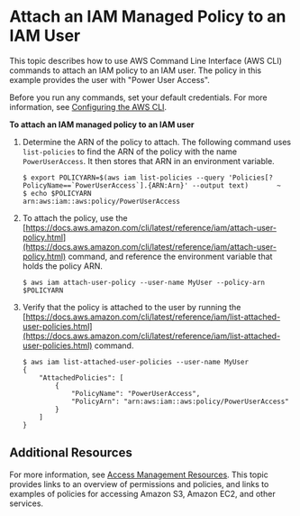 # Attach an IAM Managed Policy to an IAM User<a name="cli-services-iam-policy"></a>

This topic describes how to use AWS Command Line Interface \(AWS CLI\) commands to attach an IAM policy to an IAM user\. The policy in this example provides the user with "Power User Access"\.

Before you run any commands, set your default credentials\. For more information, see [Configuring the AWS CLI](cli-chap-configure.md)\.

**To attach an IAM managed policy to an IAM user**

1. Determine the ARN of the policy to attach\. The following command uses `list-policies` to find the ARN of the policy with the name `PowerUserAccess`\. It then stores that ARN in an environment variable\.

   ```
   $ export POLICYARN=$(aws iam list-policies --query 'Policies[?PolicyName==`PowerUserAccess`].{ARN:Arn}' --output text)       ~
   $ echo $POLICYARN
   arn:aws:iam::aws:policy/PowerUserAccess
   ```

1. To attach the policy, use the [https://docs.aws.amazon.com/cli/latest/reference/iam/attach-user-policy.html](https://docs.aws.amazon.com/cli/latest/reference/iam/attach-user-policy.html) command, and reference the environment variable that holds the policy ARN\.

   ```
   $ aws iam attach-user-policy --user-name MyUser --policy-arn $POLICYARN
   ```

1. Verify that the policy is attached to the user by running the [https://docs.aws.amazon.com/cli/latest/reference/iam/list-attached-user-policies.html](https://docs.aws.amazon.com/cli/latest/reference/iam/list-attached-user-policies.html) command\.

   ```
   $ aws iam list-attached-user-policies --user-name MyUser
   {
       "AttachedPolicies": [
           {
               "PolicyName": "PowerUserAccess",
               "PolicyArn": "arn:aws:iam::aws:policy/PowerUserAccess"
           }
       ]
   }
   ```

## Additional Resources<a name="cli-services-iam-addlresource"></a>

For more information, see [Access Management Resources](https://docs.aws.amazon.com/IAM/latest/UserGuide/policies-additional-resources.html)\. This topic provides links to an overview of permissions and policies, and links to examples of policies for accessing Amazon S3, Amazon EC2, and other services\.